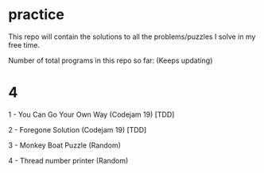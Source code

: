 # practice
This repo will contain the solutions to all the problems/puzzles I solve in my free time.

Number of total programs in this repo so far: (Keeps updating)

# 4

1 - You Can Go Your Own Way (Codejam 19) [TDD]

2 - Foregone Solution (Codejam 19) [TDD]

3 - Monkey Boat Puzzle (Random)

4 - Thread number printer (Random)
